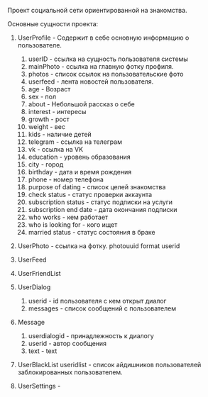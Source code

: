 Проект социальной сети ориентированной на знакомства.

Основные сущности проекта:
1. UserProfile - Содержит в себе основную информацию о пользователе.
    1) userID - ссылка на сущность пользователя системы
    2) mainPhoto - ссылка на главную фотку профиля.
    3) photos - список ссылок на пользовательские фото
    4) userfeed - лента новостей пользователя.
    5) age - Возраст
    6) sex - пол
    7) about - Небольшой рассказ о себе
    8) interest - интересы
    9) growth - рост
    10) weight - вес
    11) kids - наличие детей
    12) telegram - ссылка на телеграм
    13) vk - ссылка на VK
    14) education - уровень образования
    15) city - город
    16) birthday - дата и время рождения
    17) phone - номер телефона
    18) purpose of dating - список целей знакомства 
    19) check status - статус проверки аккаунта
    20) subscription status - статус подписки на услуги
    21) subscription end date - дата окончания подписки
    22) who works  - кем работает
    23) who is looking for - кого ищет
    24) married status - статус состояния в браке



2. UserPhoto - ссылка на фотку.
    photouuid
    format
    userid

3. UserFeed
4. UserFriendList
5. UserDialog
   1) userid  - id пользователя с кем открыт диалог
   2) messages  - список сообщений c пользователем
6. Message
    1) userdialogid - принадлежность к диалогу
    2) userid - автор сообщения
    3) text - text
7. UserBlackList
    useridlist - список айдишников пользователей заблокированных пользователем.
8. UserSettings - 